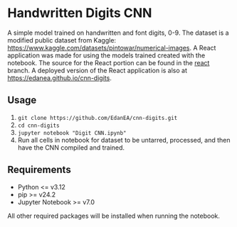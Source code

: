 # Handwritten Digits CNN
A simple model trained on handwritten and font digits, 0-9. The dataset is a modified public dataset from Kaggle: https://www.kaggle.com/datasets/pintowar/numerical-images.
A React application was made for using the models trained created with the notebook. The source for the React portion can be found in the [react](https://github.com/EdanEA/cnn-digits/tree/react) branch. A deployed version of the React application is also at https://edanea.github.io/cnn-digits.

## Usage
1. `git clone https://github.com/EdanEA/cnn-digits.git`
2. `cd cnn-digits`
3. `jupyter notebook "Digit CNN.ipynb"`
4. Run all cells in notebook for dataset to be untarred, processed, and then have the CNN compiled and trained.

## Requirements
* Python <= v3.12
* pip >= v24.2
* Jupyter Notebook >= v7.0

All other required packages will be installed when running the notebook.

